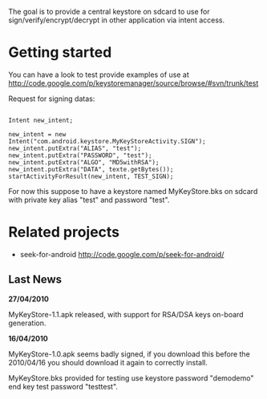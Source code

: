 The goal is to provide a central keystore on sdcard to use for sign/verify/encrypt/decrypt in other application via intent access.


# Getting started #

You can have a look to test provide examples of use at
http://code.google.com/p/keystoremanager/source/browse/#svn/trunk/test

Request for signing datas:
```

Intent new_intent;
		
new_intent = new Intent("com.android.keystore.MyKeyStoreActivity.SIGN");
new_intent.putExtra("ALIAS", "test");
new_intent.putExtra("PASSWORD", "test");
new_intent.putExtra("ALGO", "MD5withRSA");
new_intent.putExtra("DATA", texte.getBytes());
startActivityForResult(new_intent, TEST_SIGN);

```

For now this suppose to have a keystore named MyKeyStore.bks on sdcard
with private key alias "test" and password "test".


# Related projects #

  * seek-for-android http://code.google.com/p/seek-for-android/


## Last News ##

**27/04/2010**

MyKeyStore-1.1.apk released, with support for RSA/DSA keys on-board generation.

**16/04/2010**

MyKeyStore-1.0.apk seems badly signed, if you download this before the 2010/04/16 you should download it again to correctly install.

MyKeyStore.bks provided for testing use keystore password "demodemo" end key test password "testtest".
